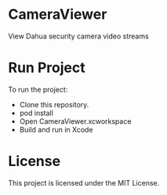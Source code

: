 # CameraViewer
View Dahua security camera video streams

# Run Project
To run the project:

* Clone this repository.
* pod install
* Open CameraViewer.xcworkspace
* Build and run in Xcode

# License
This project is licensed under the MIT License.
